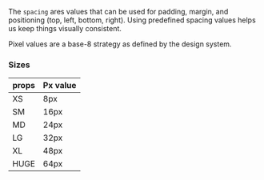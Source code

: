 The `spacing` ares values that can be used for padding, margin, and positioning (top, left, bottom, right). Using predefined spacing values helps us keep things visually consistent.

Pixel values are a base-8 strategy as defined by the design system.
### Sizes
| props | Px value |
|-------|----------|
| XS    | 8px      |
| SM    | 16px     |
| MD    | 24px     |
| LG    | 32px     |
| XL    | 48px     |
| HUGE  | 64px     |
